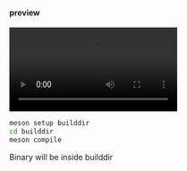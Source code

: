 #### preview
<video controls src="assets/2025-04-30 03-46-55.mp4" title="Title"></video>

```sh
meson setup builddir
cd builddir
meson compile
```

Binary will be inside builddir

